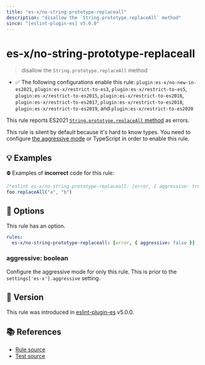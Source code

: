 ```yaml
---
title: "es-x/no-string-prototype-replaceall"
description: "disallow the `String.prototype.replaceAll` method"
since: "[eslint-plugin-es] v5.0.0"
---
```


# es-x/no-string-prototype-replaceall
> disallow the `String.prototype.replaceAll` method

- ✅ The following configurations enable this rule: `plugin:es-x/no-new-in-es2021`, `plugin:es-x/restrict-to-es3`, `plugin:es-x/restrict-to-es5`, `plugin:es-x/restrict-to-es2015`, `plugin:es-x/restrict-to-es2016`, `plugin:es-x/restrict-to-es2017`, `plugin:es-x/restrict-to-es2018`, `plugin:es-x/restrict-to-es2019`, and `plugin:es-x/restrict-to-es2020`

This rule reports ES2021 [`String.prototype.replaceAll` method](https://github.com/tc39/proposal-string-replaceall) as errors.

This rule is silent by default because it's hard to know types. You need to configure [the aggressive mode](../#the-aggressive-mode) or TypeScript in order to enable this rule.

## 💡 Examples

⛔ Examples of **incorrect** code for this rule:

<eslint-playground type="bad">

```js
/*eslint es-x/no-string-prototype-replaceall: [error, { aggressive: true }] */
foo.replaceAll("a", "b")
```

</eslint-playground>

## 🔧 Options

This rule has an option.

```yml
rules:
  es-x/no-string-prototype-replaceall: [error, { aggressive: false }]
```

### aggressive: boolean

Configure the aggressive mode for only this rule.
This is prior to the `settings['es-x'].aggressive` setting.

## 🚀 Version

This rule was introduced in [eslint-plugin-es] v5.0.0.

[eslint-plugin-es]: https://github.com/mysticatea/eslint-plugin-es

## 📚 References

- [Rule source](https://github.com/ota-meshi/eslint-plugin-es-x/blob/master/lib/rules/no-string-prototype-replaceall.js)
- [Test source](https://github.com/ota-meshi/eslint-plugin-es-x/blob/master/tests/lib/rules/no-string-prototype-replaceall.js)
